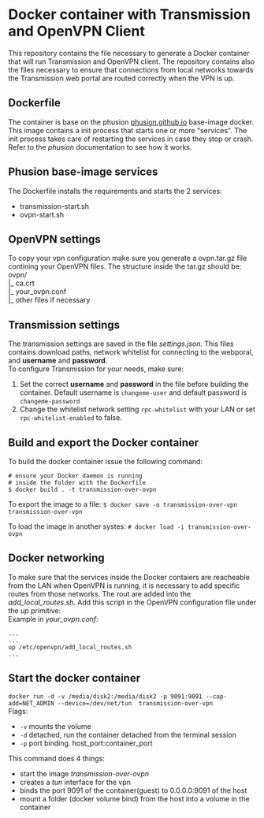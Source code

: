 # Docker container with Transmission and OpenVPN Client

This repository contains the file necessary to generate a Docker container that will run Transmission and OpenVPN client.
The repository contains also the files necessary to ensure that connections from local networks towards the Transmission web portal are routed correctly when the VPN is up.

## Dockerfile
The container is base on the phusion [phusion.github.io](http://phusion.github.io/baseimage-docker/) base-image docker. This image contains a init process that starts one or more "services". The init process takes care of restarting the services in case they stop or crash. Refer to the _phusion_ documentation to see how it works.



## Phusion base-image services

The Dockerfile installs the requirements and starts the 2 services:
- transmission-start.sh
- ovpn-start.sh

## OpenVPN settings
To copy your vpn configuration make sure you generate a ovpn.tar.gz file contining your OpenVPN files. 
The structure inside the tar.gz should be:\
ovpn/\
|_ ca.crt\
|_ your_ovpn.conf\
|_ other files if necessary

## Transmission settings
The transmission settings are saved in the file _settings.json_. This files contains download paths, network whitelist for connecting to the webporal, and **username** and **password**.\
To configure Transmission for your needs, make sure:
1. Set the correct **username** and **password** in the file before building the container. Default username is `changeme-user` and default password is `changeme-password`
2. Change the whitelist network setting `rpc-whitelist` with your LAN or set `rpc-whitelist-enabled` to false.

## Build and export the Docker container
To build the docker container issue the following command:
```
# ensure your Docker daemon is running
# inside the folder with the Dockerfile
$ docker build . -t transmission-over-ovpn
```

To export the image to a file:
`$ docker save -o transmission-over-vpn transmission-over-vpn`

To load the image in another systes:
`# docker load -i transmission-over-ovpn`


## Docker networking
To make sure that the services inside the Docker contaiers are reacheable from the LAN when OpenVPN is running, it is necessary to add specific routes from those networks. The rout are added into the *add_local_routes.sh*. 
Add this script in the OpenVPN configuration file under the _up_ primitive:\
Example in *your_ovpn.conf*:
```
...
...
up /etc/openvpn/add_local_routes.sh
...
```

## Start the docker container
`docker run -d -v /media/disk2:/media/disk2 -p 9091:9091 --cap-add=NET_ADMIN --device=/dev/net/tun  transmission-over-vpn`\
Flags:
- `-v` mounts the volume
- `-d` detached, run the container detached from the terminal session
- `-p` port binding. host_port:container_port

This command does 4 things:
- start the image _transmission-over-ovpn_
- creates a _tun_ interface for the vpn
- binds the port 9091 of the container(guest) to 0.0.0.0:9091 of the host
- mount a folder (docker volume bind) from the host into a volume in the container
